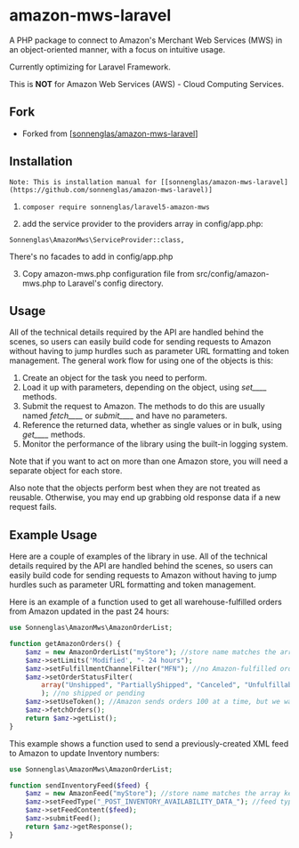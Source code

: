 # amazon-mws-laravel

A PHP package to connect to Amazon's Merchant Web Services (MWS) in an object-oriented manner, with a focus on intuitive usage.

Currently optimizing for Laravel Framework.

This is **NOT** for Amazon Web Services (AWS) - Cloud Computing Services.

## Fork

* Forked from [[sonnenglas/amazon-mws-laravel](https://github.com/sonnenglas/amazon-mws-laravel)]

## Installation

```
Note: This is installation manual for [[sonnenglas/amazon-mws-laravel](https://github.com/sonnenglas/amazon-mws-laravel)]
```

1.  `composer require sonnenglas/laravel5-amazon-mws`

2.  add the service provider to the providers array in config/app.php:

```
Sonnenglas\AmazonMws\ServiceProvider::class,
```

There's no facades to add in config/app.php

3.  Copy amazon-mws.php configuration file from src/config/amazon-mws.php to Laravel's config directory.

## Usage

All of the technical details required by the API are handled behind the scenes,
so users can easily build code for sending requests to Amazon
without having to jump hurdles such as parameter URL formatting and token management.
The general work flow for using one of the objects is this:

1.  Create an object for the task you need to perform.
2.  Load it up with parameters, depending on the object, using _set\_\_\_\__ methods.
3.  Submit the request to Amazon. The methods to do this are usually named _fetch\_\_\_\__ or _submit\_\_\_\__ and have no parameters.
4.  Reference the returned data, whether as single values or in bulk, using _get\_\_\_\__ methods.
5.  Monitor the performance of the library using the built-in logging system.

Note that if you want to act on more than one Amazon store, you will need a separate object for each store.

Also note that the objects perform best when they are not treated as reusable. Otherwise, you may end up grabbing old response data if a new request fails.

## Example Usage

Here are a couple of examples of the library in use.
All of the technical details required by the API are handled behind the scenes,
so users can easily build code for sending requests to Amazon
without having to jump hurdles such as parameter URL formatting and token management.

Here is an example of a function used to get all warehouse-fulfilled orders from Amazon updated in the past 24 hours:

```php
use Sonnenglas\AmazonMws\AmazonOrderList;

function getAmazonOrders() {
    $amz = new AmazonOrderList("myStore"); //store name matches the array key in the config file
    $amz->setLimits('Modified', "- 24 hours");
    $amz->setFulfillmentChannelFilter("MFN"); //no Amazon-fulfilled orders
    $amz->setOrderStatusFilter(
        array("Unshipped", "PartiallyShipped", "Canceled", "Unfulfillable")
        ); //no shipped or pending
    $amz->setUseToken(); //Amazon sends orders 100 at a time, but we want them all
    $amz->fetchOrders();
    return $amz->getList();
}
```

This example shows a function used to send a previously-created XML feed to Amazon to update Inventory numbers:

```php
use Sonnenglas\AmazonMws\AmazonOrderList;

function sendInventoryFeed($feed) {
    $amz = new AmazonFeed("myStore"); //store name matches the array key in the config file
    $amz->setFeedType("_POST_INVENTORY_AVAILABILITY_DATA_"); //feed types listed in documentation
    $amz->setFeedContent($feed);
    $amz->submitFeed();
    return $amz->getResponse();
}
```
